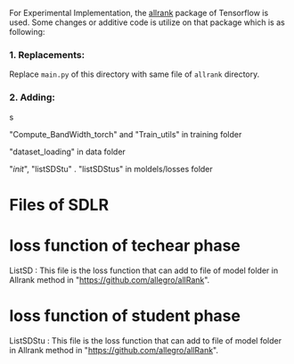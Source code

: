 For Experimental Implementation, the <a href = "https://github.com/allegro/allRank">allrank</a> package of Tensorflow is used. Some changes or additive code is utilize on that package which is as following:

### 1. Replacements:
  Replace `main.py` of this directory with same file of `allrank` directory.
### 2. Adding:
  s


"Compute_BandWidth_torch" and "Train_utils"  in training folder



"dataset_loading"  in data folder



"_init_", "listSDStu" . "listSDStus" in moldels/losses folder

# Files of SDLR

# loss function of techear phase 
ListSD : This file is the loss function that can add to file of model folder in Allrank method in "https://github.com/allegro/allRank".

# loss function of student phase
ListSDStu : This file is the loss function that can add to file of model folder in Allrank method in "https://github.com/allegro/allRank".
